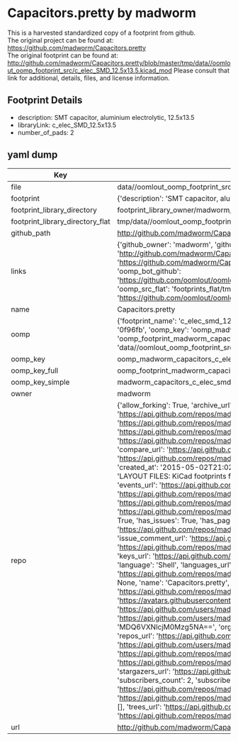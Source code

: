 # Capacitors.pretty by madworm  
This is a harvested standardized copy of a footprint from github.  
The original project can be found at:  
https://github.com/madworm/Capacitors.pretty  
The original footprint can be found at:
http://github.com/madworm/Capacitors.pretty/blob/master/tmp/data//oomlout_oomp_footprint_src/c_elec_SMD_12.5x13.5.kicad_mod
Please consult that link for additional, details, files, and license information.  
## Footprint Details
* description: SMT capacitor, aluminium electrolytic, 12.5x13.5  
* libraryLink: c_elec_SMD_12.5x13.5  
* number_of_pads: 2  
## yaml dump  
| Key | Value |  
| --- | --- |  
| file | data//oomlout_oomp_footprint_src/Capacitors.pretty/c_elec_SMD_12.5x13.5.kicad_mod |  
| footprint | {'description': 'SMT capacitor, aluminium electrolytic, 12.5x13.5', 'libraryLink': 'c_elec_SMD_12.5x13.5', 'number_of_pads': 2} |  
| footprint_library_directory | footprint_library_owner/madworm_Capacitors.pretty |  
| footprint_library_directory_flat | tmp/data//oomlout_oomp_footprint_src/footprints_flat/madworm_capacitors_c_elec_smd_12_5x13_5/working |  
| github_path | http://github.com/madworm/Capacitors.pretty/blob/master/tmp/data//oomlout_oomp_footprint_src/c_elec_SMD_12.5x13.5.kicad_mod |  
| links | {'github_owner': 'madworm', 'github_repo_name': 'Capacitors.pretty', 'github_src': 'http://github.com/madworm/Capacitors.pretty/blob/master/tmp/data//oomlout_oomp_footprint_src/c_elec_SMD_12.5x13.5.kicad_mod', 'github_src_repo': 'https://github.com/madworm/Capacitors.pretty', 'oomp_bot': 'tmp/data//oomlout_oomp_footprint_src/footprints/madworm_capacitors_c_elec_smd_12_5x13_5/working', 'oomp_bot_github': 'https://github.com/oomlout/oomlout_oomp_footprint_bot/tree/main/tmp/data//oomlout_oomp_footprint_src/footprints/madworm_capacitors_c_elec_smd_12_5x13_5/working', 'oomp_src_flat': 'footprints_flat/tmp/data//oomlout_oomp_footprint_src/footprints_flat/madworm_capacitors_c_elec_smd_12_5x13_5/working', 'oomp_src_flat_github': 'https://github.com/oomlout/oomlout_oomp_footprint_src/tree/main/tmp/data//oomlout_oomp_footprint_src/footprints_flat/madworm_capacitors_c_elec_smd_12_5x13_5/working'} |  
| name | Capacitors.pretty |  
| oomp | {'footprint_name': 'c_elec_smd_12_5x13_5', 'library_name': 'capacitors', 'md5': '0f96fb80ecd18a98ab891f148ff376b1', 'md5_10': '0f96fb80ec', 'md5_5': '0f96f', 'md5_6': '0f96fb', 'oomp_key': 'oomp_madworm_capacitors_c_elec_smd_12_5x13_5', 'oomp_key_extra': 'oomp_footprint_madworm_capacitors_c_elec_smd_12_5x13_5', 'oomp_key_full': 'oomp_footprint_madworm_capacitors_c_elec_smd_12_5x13_5_0f96fb', 'oomp_key_simple': 'madworm_capacitors_c_elec_smd_12_5x13_5', 'original_filename': 'data//oomlout_oomp_footprint_src/Capacitors.pretty/c_elec_SMD_12.5x13.5.kicad_mod', 'owner_name': 'madworm'} |  
| oomp_key | oomp_madworm_capacitors_c_elec_smd_12_5x13_5 |  
| oomp_key_full | oomp_footprint_madworm_capacitors_c_elec_smd_12_5x13_5 |  
| oomp_key_simple | madworm_capacitors_c_elec_smd_12_5x13_5 |  
| owner | madworm |  
| repo | {'allow_forking': True, 'archive_url': 'https://api.github.com/repos/madworm/Capacitors.pretty/{archive_format}{/ref}', 'archived': False, 'assignees_url': 'https://api.github.com/repos/madworm/Capacitors.pretty/assignees{/user}', 'blobs_url': 'https://api.github.com/repos/madworm/Capacitors.pretty/git/blobs{/sha}', 'branches_url': 'https://api.github.com/repos/madworm/Capacitors.pretty/branches{/branch}', 'clone_url': 'https://github.com/madworm/Capacitors.pretty.git', 'collaborators_url': 'https://api.github.com/repos/madworm/Capacitors.pretty/collaborators{/collaborator}', 'comments_url': 'https://api.github.com/repos/madworm/Capacitors.pretty/comments{/number}', 'commits_url': 'https://api.github.com/repos/madworm/Capacitors.pretty/commits{/sha}', 'compare_url': 'https://api.github.com/repos/madworm/Capacitors.pretty/compare/{base}...{head}', 'contents_url': 'https://api.github.com/repos/madworm/Capacitors.pretty/contents/{+path}', 'contributors_url': 'https://api.github.com/repos/madworm/Capacitors.pretty/contributors', 'created_at': '2015-05-02T21:02:58Z', 'default_branch': 'master', 'deployments_url': 'https://api.github.com/repos/madworm/Capacitors.pretty/deployments', 'description': 'LAYOUT FILES: KiCad footprints for various SMD capacitors.', 'disabled': False, 'downloads_url': 'https://api.github.com/repos/madworm/Capacitors.pretty/downloads', 'events_url': 'https://api.github.com/repos/madworm/Capacitors.pretty/events', 'fork': False, 'forks': 0, 'forks_count': 0, 'forks_url': 'https://api.github.com/repos/madworm/Capacitors.pretty/forks', 'full_name': 'madworm/Capacitors.pretty', 'git_commits_url': 'https://api.github.com/repos/madworm/Capacitors.pretty/git/commits{/sha}', 'git_refs_url': 'https://api.github.com/repos/madworm/Capacitors.pretty/git/refs{/sha}', 'git_tags_url': 'https://api.github.com/repos/madworm/Capacitors.pretty/git/tags{/sha}', 'git_url': 'git://github.com/madworm/Capacitors.pretty.git', 'has_discussions': False, 'has_downloads': True, 'has_issues': True, 'has_pages': False, 'has_projects': True, 'has_wiki': True, 'homepage': None, 'hooks_url': 'https://api.github.com/repos/madworm/Capacitors.pretty/hooks', 'html_url': 'https://github.com/madworm/Capacitors.pretty', 'id': 34963256, 'is_template': False, 'issue_comment_url': 'https://api.github.com/repos/madworm/Capacitors.pretty/issues/comments{/number}', 'issue_events_url': 'https://api.github.com/repos/madworm/Capacitors.pretty/issues/events{/number}', 'issues_url': 'https://api.github.com/repos/madworm/Capacitors.pretty/issues{/number}', 'keys_url': 'https://api.github.com/repos/madworm/Capacitors.pretty/keys{/key_id}', 'labels_url': 'https://api.github.com/repos/madworm/Capacitors.pretty/labels{/name}', 'language': 'Shell', 'languages_url': 'https://api.github.com/repos/madworm/Capacitors.pretty/languages', 'license': None, 'merges_url': 'https://api.github.com/repos/madworm/Capacitors.pretty/merges', 'milestones_url': 'https://api.github.com/repos/madworm/Capacitors.pretty/milestones{/number}', 'mirror_url': None, 'name': 'Capacitors.pretty', 'network_count': 0, 'node_id': 'MDEwOlJlcG9zaXRvcnkzNDk2MzI1Ng==', 'notifications_url': 'https://api.github.com/repos/madworm/Capacitors.pretty/notifications{?since,all,participating}', 'open_issues': 0, 'open_issues_count': 0, 'owner': {'avatar_url': 'https://avatars.githubusercontent.com/u/343894?v=4', 'events_url': 'https://api.github.com/users/madworm/events{/privacy}', 'followers_url': 'https://api.github.com/users/madworm/followers', 'following_url': 'https://api.github.com/users/madworm/following{/other_user}', 'gists_url': 'https://api.github.com/users/madworm/gists{/gist_id}', 'gravatar_id': '', 'html_url': 'https://github.com/madworm', 'id': 343894, 'login': 'madworm', 'node_id': 'MDQ6VXNlcjM0Mzg5NA==', 'organizations_url': 'https://api.github.com/users/madworm/orgs', 'received_events_url': 'https://api.github.com/users/madworm/received_events', 'repos_url': 'https://api.github.com/users/madworm/repos', 'site_admin': False, 'starred_url': 'https://api.github.com/users/madworm/starred{/owner}{/repo}', 'subscriptions_url': 'https://api.github.com/users/madworm/subscriptions', 'type': 'User', 'url': 'https://api.github.com/users/madworm'}, 'private': False, 'pulls_url': 'https://api.github.com/repos/madworm/Capacitors.pretty/pulls{/number}', 'pushed_at': '2015-05-10T11:59:59Z', 'releases_url': 'https://api.github.com/repos/madworm/Capacitors.pretty/releases{/id}', 'size': 128, 'ssh_url': 'git@github.com:madworm/Capacitors.pretty.git', 'stargazers_count': 0, 'stargazers_url': 'https://api.github.com/repos/madworm/Capacitors.pretty/stargazers', 'statuses_url': 'https://api.github.com/repos/madworm/Capacitors.pretty/statuses/{sha}', 'subscribers_count': 2, 'subscribers_url': 'https://api.github.com/repos/madworm/Capacitors.pretty/subscribers', 'subscription_url': 'https://api.github.com/repos/madworm/Capacitors.pretty/subscription', 'svn_url': 'https://github.com/madworm/Capacitors.pretty', 'tags_url': 'https://api.github.com/repos/madworm/Capacitors.pretty/tags', 'teams_url': 'https://api.github.com/repos/madworm/Capacitors.pretty/teams', 'temp_clone_token': None, 'topics': [], 'trees_url': 'https://api.github.com/repos/madworm/Capacitors.pretty/git/trees{/sha}', 'updated_at': '2023-07-25T13:56:04Z', 'url': 'https://api.github.com/repos/madworm/Capacitors.pretty', 'visibility': 'public', 'watchers': 0, 'watchers_count': 0, 'web_commit_signoff_required': False} |  
| url | http://github.com/madworm/Capacitors.pretty |  

